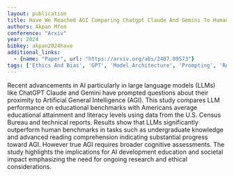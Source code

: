 ```yaml
---
layout: publication
title: Have We Reached AGI Comparing Chatgpt Claude And Gemini To Human Literacy And Education Benchmarks
authors: Akpan Mfon
conference: "Arxiv"
year: 2024
bibkey: akpan2024have
additional_links:
  - {name: "Paper", url: "https://arxiv.org/abs/2407.09573"}
tags: ['Ethics And Bias', 'GPT', 'Model Architecture', 'Prompting', 'RAG', 'Reinforcement Learning']
---
```

Recent advancements in AI particularly in large language models (LLMs) like ChatGPT Claude and Gemini have prompted questions about their proximity to Artificial General Intelligence (AGI). This study compares LLM performance on educational benchmarks with Americans average educational attainment and literacy levels using data from the U.S. Census Bureau and technical reports. Results show that LLMs significantly outperform human benchmarks in tasks such as undergraduate knowledge and advanced reading comprehension indicating substantial progress toward AGI. However true AGI requires broader cognitive assessments. The study highlights the implications for AI development education and societal impact emphasizing the need for ongoing research and ethical considerations.
